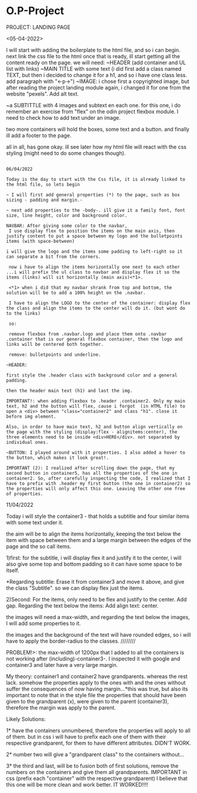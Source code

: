 # O.P-Project
PROJECT: LANDING PAGE

<05-04-2022>

I will start with adding the boilerplate to the html file, and so i can begin.
next link the css file to the html
 once that is ready, ill start getting all the content ready on the page.
 we will need:
~HEADER (add container and UL list with links)
~MAIN TITLE with some text (i did first add a class named TEXT, but then i decided to change it for a h1, and so i have one class less. add paragraph with "<-p->")
~IMAGE: i chose first a copyrighted image, but after reading the project landing module again, i changed it for one from the website "pexels". Add alt text.

~a SUBTITTLE with 4 images and subtext en each one.
for this one, i do remember an exercise from "flex" on the odin project flexbox module. I need to check how to add text under an image. 

two more containers will hold the boxes, some text and a button.
and finally ill add a footer to the page.

all in all, has gone okay. ill see later how my html file will react with the css styling (might need to do some changes though).
~~~~~~~~~

06/04/2022

Today is the day to start with the Css file, it is already linked to the html file, so lets begin

~ I will first add general properties (*) to the page, such as box sizing - padding and margin.-

~ next add properties to the -body-. ill give it a family font, font size, line height, color and background color.

NAVBAR: After giving some color to the navbar,
 I use display flex to position the items on the main axis, then justify content to put a space between my logo and the bulletpoints items (with space-between)

i will give the logo and the items some padding to left-right so it can separate a bit from the corners.

 now i have to align the items horizontally one next to each other ...i will prefix the ul class to navbar and display flex it so the items (links) will sit horizontally (main axis)<*1>.

 <*1> when i did that my navbar shrank from top and bottom, the solution will be to add a 100% height on the .navbar.
 
 I have to align the LOGO to the center of the container: display flex the class and align the items to the center will do it. (but wont do to the links)

 so:
 
 remove flexbox from .navbar.logo and place them onto .navbar .container that is our general flexbox container, then the logo and links will be centered both together. 

 remove: bulletpoints and underline.

~HEADER:

first style the .header class with background color and a general padding.

then the header main text (h1) and last the img.

IMPORTANT!: when adding flexbox to .header .container2. Only my main text, h2 and the button will flex, cause i forgot  (in HTML file) to open a <div> between "class="container2" and class "h1". close it before img element.

Also, in order to have main text, h2 and button align vertically on the page with the styling (display:flex - alignitems:center), the three elements need to be inside <div>HERE</div>. not separated by individual ones. 

~BUTTON: I played around with it properties. I also added a hover to the button, which makes it look great!.

IMPORTANT (2): I realized after scrolling down the page, that my second button in container5, has all the properties of the one in container2. So, after carefully inspecting the code, I realized that I have to prefix with .header my first button (the one in container2) so the properties will only affect this one. Leaving the other one free of properties. 
~~~~~~~~~
11/04/2022

Today i will style the container3 - that holds a subtitle and four similar items with some text under it.

the aim will be to align the items horizontally, keeping the text below the item with space between them and a large margin between the edges of the page and the so call items. 

1)first: for the subtitle, i will display flex it and justify it to the center, i will also give some top and bottom padding so it can have some space to be itself.

*Regarding subtitle: Erase it from container3 and move it above, and give the class "Subtitle". so we can display flex just the items.

2)Second: For the items, only need to be flex and justify to the center. Add gap.
Regarding the text below the items: Add align text: center.

the images will need a max-width, and regarding the text below the images, I will add some properties to it.

the images and the background of the text will have rounded edges, so i will have to apply the border-radius to the classes.
////////

PROBLEM!>: the max-width of 1200px that I added to all the containers is not working after (including)-container3-.
I inspected it with google and container3 and later have a very large margin. 

My theory: container1 and container2 have grandparents. whereas the rest lack.
somehow the properties apply to the ones with and the ones without suffer the consequences of now having margin...*this was true, but also its important to note that in the style file the properties that should have been given to the grandparent (x), were given to the parent (container3), therefore the margin was apply to the parent.

Likely Solutions: 

1* have the containers unnumbered, therefore the properties will apply to all of them. but in css i will have to prefix each one of them with their respective grandparent, for them to have different attributes. DIDN'T WORK.

2* number two will give a "grandparent class" to the containers without...

3* the third and last, will be to fusion both of first solutions, remove the numbers on the containers and  give them all grandparents. IMPORTANT in css (prefix each "container" with the respective grandparent) I believe that this one will be more clean and work better. IT WORKED!!!!